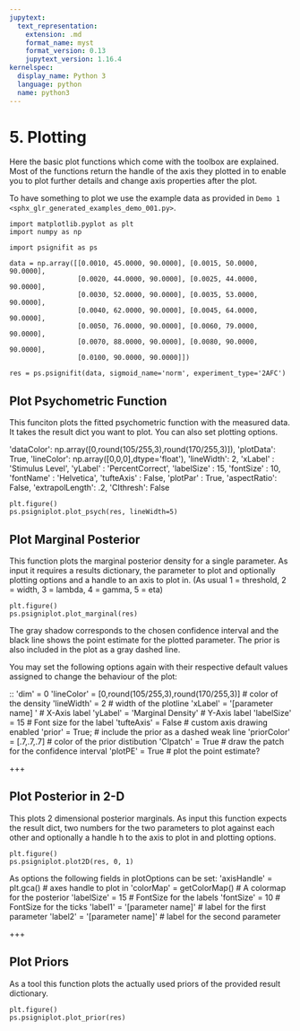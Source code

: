```yaml
---
jupytext:
  text_representation:
    extension: .md
    format_name: myst
    format_version: 0.13
    jupytext_version: 1.16.4
kernelspec:
  display_name: Python 3
  language: python
  name: python3
---
```



# 5. Plotting

 Here the basic plot functions which come with the toolbox are explained.
 Most of the functions return the handle of the axis they plotted in
 to enable you to plot further details and change axis properties after the plot.

 To have something to plot we use the example data as provided in
 `Demo 1 <sphx_glr_generated_examples_demo_001.py>`.

```{code-cell} ipython3
import matplotlib.pyplot as plt
import numpy as np

import psignifit as ps

data = np.array([[0.0010, 45.0000, 90.0000], [0.0015, 50.0000, 90.0000],
                 [0.0020, 44.0000, 90.0000], [0.0025, 44.0000, 90.0000],
                 [0.0030, 52.0000, 90.0000], [0.0035, 53.0000, 90.0000],
                 [0.0040, 62.0000, 90.0000], [0.0045, 64.0000, 90.0000],
                 [0.0050, 76.0000, 90.0000], [0.0060, 79.0000, 90.0000],
                 [0.0070, 88.0000, 90.0000], [0.0080, 90.0000, 90.0000],
                 [0.0100, 90.0000, 90.0000]])

res = ps.psignifit(data, sigmoid_name='norm', experiment_type='2AFC')
```

## Plot Psychometric Function

This funciton plots the fitted psychometric function with the measured data.
 It takes the result dict you want to plot. You can also set plotting options.

'dataColor': np.array([0,round(105/255,3),round(170/255,3)]),
'plotData':    True,
'lineColor': np.array([0,0,0],dtype='float'),
'lineWidth': 2,
'xLabel' : 'Stimulus Level',
'yLabel' : 'PercentCorrect',
'labelSize' : 15,
'fontSize' : 10,
'fontName' : 'Helvetica',
'tufteAxis' : False,
'plotPar' : True,
'aspectRatio': False,
'extrapolLength': .2,
'CIthresh': False


```{code-cell} ipython3
plt.figure()
ps.psigniplot.plot_psych(res, lineWidth=5)
```

## Plot Marginal Posterior

This function plots the marginal posterior density for a single parameter.
As input it requires a results dictionary, the parameter to plot and optionally
plotting options and a handle to an axis to plot in.
(As usual 1 = threshold, 2 = width, 3 = lambda, 4 = gamma, 5 = eta)


```{code-cell} ipython3
plt.figure()
ps.psigniplot.plot_marginal(res)
```

The gray shadow corresponds to the chosen confidence interval and the black
line shows the point estimate for the plotted parameter.
The prior is also included in the plot as a gray dashed line.

You may set the following options again with their
 respective default values assigned to change the behaviour of the plot:

::
    'dim' = 0
    'lineColor' = [0,round(105/255,3),round(170/255,3)]      # color of the density
    'lineWidth'      = 2                   # width of the plotline
    'xLabel'         = '[parameter name] '   # X-Axis label
    'yLabel'         = 'Marginal Density'  # Y-Axis label
    'labelSize'      = 15                  # Font size for the label
    'tufteAxis'      = False               # custom axis drawing enabled
    'prior'          = True;               # include the prior as a dashed weak line
    'priorColor'     = [.7,.7,.7]          # color of the prior distibution
    'CIpatch'        = True                # draw the patch for the confidence interval
    'plotPE'         = True                # plot the point estimate?


+++

## Plot Posterior in 2-D

This plots 2 dimensional posterior marginals.
As input this function expects the result dict, two numbers for the two parameters
to plot against each other and optionally a handle h to the axis to plot in
and plotting options.


```{code-cell} ipython3
plt.figure()
ps.psigniplot.plot2D(res, 0, 1)
```

As options the following fields in plotOptions can be set:
'axisHandle'  = plt.gca()    # axes handle to plot in
'colorMap'  = getColorMap()         # A colormap for the posterior
'labelSize' = 15                   # FontSize for the labels
'fontSize'  = 10                   # FontSize for the ticks
'label1'    = '[parameter name]'   # label for the first parameter
'label2'    = '[parameter name]'   # label for the second parameter


+++

## Plot Priors
As a tool this function plots the actually used priors of the provided
result dictionary.


```{code-cell} ipython3
plt.figure()
ps.psigniplot.plot_prior(res)
```
